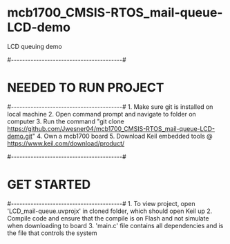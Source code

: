 # mcb1700_CMSIS-RTOS_mail-queue-LCD-demo
LCD queuing demo

#----------------------------------------#
# 	NEEDED TO RUN PROJECT
#----------------------------------------#
	1. Make sure git is installed on local machine
	2. Open command prompt and navigate to folder on computer
	3. Run the command "git clone https://github.com/Jwesner04/mcb1700_CMSIS-RTOS_mail-queue-LCD-demo.git"
	4. Own a mcb1700 board
	5. Download Keil embedded tools @ https://www.keil.com/download/product/


#----------------------------------------#
#	GET STARTED
#----------------------------------------#
	1. To view project, open 'LCD_mail-queue.uvprojx' in cloned folder, which should open Keil up
	2. Compile code and ensure that the compile is on Flash and not simulate when downloading to board
	3. 'main.c' file contains all dependencies and is the file that controls the system 